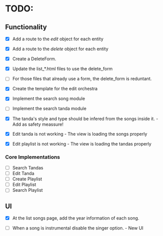 # TODO:

## Functionality
- [x] Add a route to the *edit* object for each entity
- [x] Add a route to the *delete* object for each entity
- [x] Create a DeleteForm.
- [x] Update the list_*.html files to use the delete_form
- [ ] For those files that already use a form, the delete_form is reduntant. 
- [x] Create the template for the edit orchestra
- [x] Implement the search song module
- [ ] Implement the search tanda module
- [x] The tanda's style and type should be infered from the songs inside it. - Add as safety meassure! 

- [x] Edit tanda is not working -  The view is loading the songs properly
- [x] Edit playlist is not working - The view is loading the tandas properly

### Core Implementations
- [ ] Search Tandas
- [ ] Edit Tanda
- [ ] Create Playlist
- [ ] Edit Playlist
- [ ] Search Playlist
 
## UI
- [x] At the list songs page, add the year information of each song. 
- [ ] When a song is instrumental disable the singer option. - New UI


